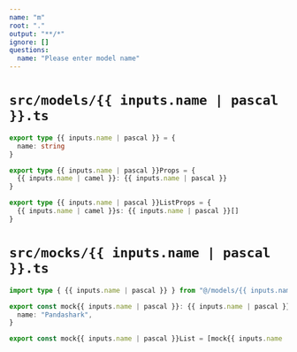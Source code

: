 ```yaml
---
name: "m"
root: "."
output: "**/*"
ignore: []
questions:
  name: "Please enter model name"
---
```


# `src/models/{{ inputs.name | pascal }}.ts`

```ts
export type {{ inputs.name | pascal }} = {
  name: string
}

export type {{ inputs.name | pascal }}Props = {
  {{ inputs.name | camel }}: {{ inputs.name | pascal }}
}

export type {{ inputs.name | pascal }}ListProps = {
  {{ inputs.name | camel }}s: {{ inputs.name | pascal }}[]
}
```

# `src/mocks/{{ inputs.name | pascal }}.ts`

```ts
import type { {{ inputs.name | pascal }} } from "@/models/{{ inputs.name | pascal }}"

export const mock{{ inputs.name | pascal }}: {{ inputs.name | pascal }} = {
  name: "Pandashark",
}

export const mock{{ inputs.name | pascal }}List = [mock{{ inputs.name | pascal }}, mock{{ inputs.name | pascal }}, mock{{ inputs.name | pascal }}]
```
